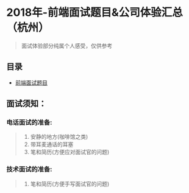 # 2018年-前端面试题目&公司体验汇总（杭州）

> 面试体验部分纯属个人感受，仅供参考

## 目录

<ul>
<li>
<a href="https://github.com/stevenwujianpeng/Interview/blob/master/%E9%A2%98%E7%9B%AE%26%E9%83%A8%E5%88%86%E7%AD%94%E6%A1%88.md">前端面试题目</a>
</li>
</ul>

## 面试须知：

### 电话面试的准备:
 
> 1. 安静的地方(咖啡馆之类)
> 2. 带耳麦通话的耳塞
> 3. 笔和简历(方便应对面试官的问题) 

### 技术面试的准备: 

> 1. 笔和简历(方便手写面试官的问题)


